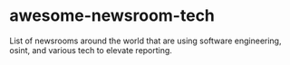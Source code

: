 # awesome-newsroom-tech
List of newsrooms around the world that are using software engineering, osint, and various tech to elevate reporting.
